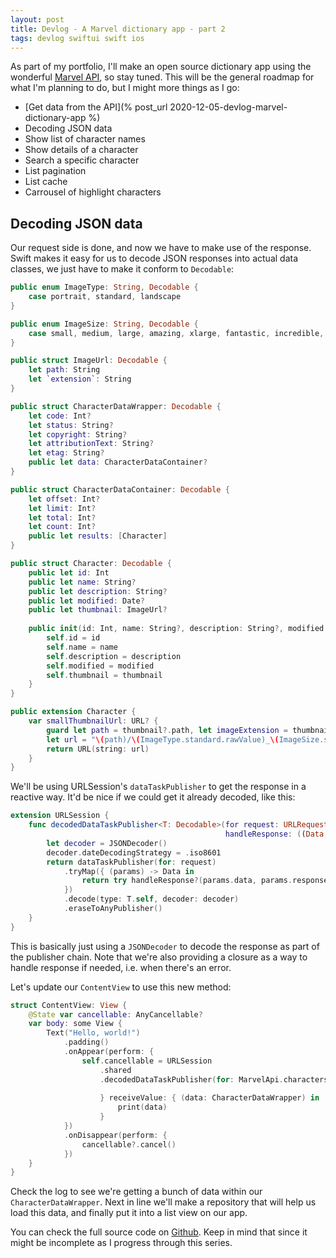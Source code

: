 ```yaml
---
layout: post
title: Devlog - A Marvel dictionary app - part 2
tags: devlog swiftui swift ios
---
```


As part of my portfolio, I'll make an open source dictionary app using the wonderful [Marvel API](https://developer.marvel.com/docs), so stay tuned. This will be the general roadmap for what I'm planning to do, but I might more things as I go:

* [Get data from the API](% post_url 2020-12-05-devlog-marvel-dictionary-app %)
* Decoding JSON data
* Show list of character names
* Show details of a character
* Search a specific character
* List pagination
* List cache
* Carrousel of highlight characters

## Decoding JSON data

Our request side is done, and now we have to make use of the response. Swift makes it easy for us to decode JSON responses into actual data classes, we just have to make it conform to `Decodable`:

```swift
public enum ImageType: String, Decodable {
    case portrait, standard, landscape
}

public enum ImageSize: String, Decodable {
    case small, medium, large, amazing, xlarge, fantastic, incredible, uncanny
}

public struct ImageUrl: Decodable {
    let path: String
    let `extension`: String
}

public struct CharacterDataWrapper: Decodable {
    let code: Int?
    let status: String?
    let copyright: String?
    let attributionText: String?
    let etag: String?
    public let data: CharacterDataContainer?
}

public struct CharacterDataContainer: Decodable {
    let offset: Int?
    let limit: Int?
    let total: Int?
    let count: Int?
    public let results: [Character]
}

public struct Character: Decodable {
    public let id: Int
    public let name: String?
    public let description: String?
    public let modified: Date?
    public let thumbnail: ImageUrl?
    
    public init(id: Int, name: String?, description: String?, modified: Date?, thumbnail: ImageUrl?) {
        self.id = id
        self.name = name
        self.description = description
        self.modified = modified
        self.thumbnail = thumbnail
    }
}

public extension Character {
    var smallThumbnailUrl: URL? {
        guard let path = thumbnail?.path, let imageExtension = thumbnail?.extension else { return nil }
        let url = "\(path)/\(ImageType.standard.rawValue)_\(ImageSize.small.rawValue).\(imageExtension)"
        return URL(string: url)
    }
}
```

We'll be using URLSession's `dataTaskPublisher` to get the response in a reactive way. It'd be nice if we could get it already decoded, like this:

```swift
extension URLSession {
    func decodedDataTaskPublisher<T: Decodable>(for request: URLRequest,
                                                handleResponse: ((Data, URLResponse) throws -> Data)? = nil) -> AnyPublisher<T, Error> {
        let decoder = JSONDecoder()
        decoder.dateDecodingStrategy = .iso8601
        return dataTaskPublisher(for: request)
            .tryMap({ (params) -> Data in
                return try handleResponse?(params.data, params.response) ?? params.data
            })
            .decode(type: T.self, decoder: decoder)
            .eraseToAnyPublisher()
    }
}
```

This is basically just using a `JSONDecoder` to decode the response as part of the publisher chain. Note that we're also providing a closure as a way to handle response if needed, i.e. when there's an error.

Let's update our `ContentView` to use this new method:

```swift
struct ContentView: View {
    @State var cancellable: AnyCancellable?
    var body: some View {
        Text("Hello, world!")
            .padding()
            .onAppear(perform: {
                self.cancellable = URLSession
                    .shared
                    .decodedDataTaskPublisher(for: MarvelApi.characters.request).sink { (completion) in
                        
                    } receiveValue: { (data: CharacterDataWrapper) in
                        print(data)
                    }
            })
            .onDisappear(perform: {
                cancellable?.cancel()
            })
    }
}
```

Check the log to see we're getting a bunch of data within our `CharacterDataWrapper`. Next in line we'll make a repository that will help us load this data, and finally put it into a list view on our app.

You can check the full source code on [Github](https://github.com/edgarkenji/HeroDictionary). Keep in mind that since it might be incomplete as I progress through this series.
